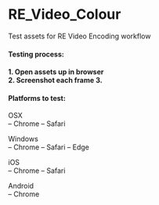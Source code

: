 # RE_Video_Colour
Test assets for RE Video Encoding workflow


<h4>Testing process:<h4>
<p>
1. Open assets up in browser</br>
2. Screenshot each frame
3. </p>


<h4>Platforms to test:</h4>

<p>
OSX</br>
– Chrome
– Safari
</p>

<p>
Windows</br>
  – Chrome
  – Safari
  – Edge
</p>

<p>
iOS</br>
  – Chrome
  – Safari
</p>

<p>
Android</br>
  – Chrome
</p>
